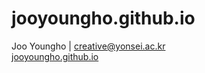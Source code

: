 # jooyoungho.github.io
Joo Youngho | creative@yonsei.ac.kr<br>
[jooyoungho.github.io](jooyoungho.github.io)

